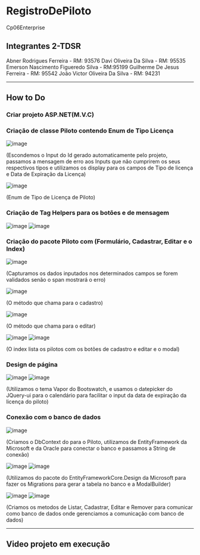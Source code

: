 # RegistroDePiloto
Cp06Enterprise

## Integrantes 2-TDSR
  
  Abner Rodrigues Ferreira - RM: 93576
  Davi Oliveira Da Silva - RM: 95535
  Emerson Nascimento Figueredo Silva - RM:95199
  Guilherme De Jesus Ferreira - RM: 95542
  João Victor Oliveira Da Silva - RM: 94231

---

## How to Do

### Criar projeto ASP.NET(M.V.C)

### Criação de classe Piloto contendo Enum de Tipo Licença
![image](https://github.com/emersonnfs/RegistroDePiloto/assets/101301360/96070d0d-ceee-4636-99e7-3f6bbdc6278b)

  (Escondemos o Input do Id gerado automaticamente pelo projeto, passamos a mensagem de erro aos Inputs que não cumprirem os seus respectivos tipos e utilizamos os display para os campos de Tipo de licença e Data de Expiração da Licença)
  
![image](https://github.com/emersonnfs/RegistroDePiloto/assets/101301360/989cd2ae-f3f9-4a32-ba26-9609123e4ad5)

  (Enum de Tipo de Licença de Piloto)

### Criação de Tag Helpers para os botões e de mensagem
![image](https://github.com/emersonnfs/RegistroDePiloto/assets/101301360/2b147142-3ebf-4c21-baa5-e5b1749aaa46)
![image](https://github.com/emersonnfs/RegistroDePiloto/assets/101301360/463e3cb1-63e0-4889-94ae-705b1a47cc5e)

### Criação do pacote Piloto com (Formulário, Cadastrar, Editar e o Index)
![image](https://github.com/emersonnfs/RegistroDePiloto/assets/101301360/ab6759fa-1930-4d5d-982a-47bda504762d)

  (Capturamos os dados inputados nos determinados campos  se forem validados senão o span mostrará o erro)
  
![image](https://github.com/emersonnfs/RegistroDePiloto/assets/101301360/b23065d3-cb81-46fb-adf7-bdceb2ae52b5)

  (O método que chama para o cadastro)
  
![image](https://github.com/emersonnfs/RegistroDePiloto/assets/101301360/4eb67867-87a8-4e8e-8e3d-76db89c3c66b)

  (O método que chama para o editar)
  
![image](https://github.com/emersonnfs/RegistroDePiloto/assets/101301360/443780ef-3a0c-47ea-b0c1-6ee3e8dee2c5)
![image](https://github.com/emersonnfs/RegistroDePiloto/assets/101301360/4ef54d77-3247-4cc6-9fd4-f45ffceeee57)

  (O index lista os pilotos com os botões de cadastro e editar e o modal)

### Design de página
![image](https://github.com/emersonnfs/RegistroDePiloto/assets/101301360/1ca94f23-be5d-4d4d-86f8-38e597c72a66)
![image](https://github.com/emersonnfs/RegistroDePiloto/assets/101301360/233b9bdb-83b2-467e-85ee-940105d14ac0)

  (Utilizamos o tema Vapor do Bootswatch, e usamos o datepicker do JQuery-ui para o calendário para facilitar o input da data de expiração da licença do piloto)

### Conexão com o banco de dados
![image](https://github.com/emersonnfs/RegistroDePiloto/assets/101301360/e809de45-e76b-4b80-8b6e-e4b1e1e96041)

  (Criamos o DbContext do para o Piloto, utilizamos de EntityFramework da Microsoft e da Oracle para conectar o banco e passamos a String de conexão)
  
![image](https://github.com/emersonnfs/RegistroDePiloto/assets/101301360/52385051-2d84-4fca-a730-8f8d8ab335f9)
![image](https://github.com/emersonnfs/RegistroDePiloto/assets/101301360/55d78d18-8ef3-4c59-aa71-224c62143d60)

  (Utilizamos do pacote do EntityFrameworkCore.Design da Microsoft para fazer os Migrations para gerar a tabela no banco e a ModalBuilder)
  
![image](https://github.com/emersonnfs/RegistroDePiloto/assets/101301360/df83cd3e-8156-4bf5-95f4-4622099f40b5)
![image](https://github.com/emersonnfs/RegistroDePiloto/assets/101301360/6ec1c9d2-2887-48ef-ad2a-20a5a37db08e)

  (Criamos os metodos de Listar, Cadastrar, Editar e Remover para comunicar como banco de dados onde gerenciamos a comunicação com banco de dados)

---

## Video projeto em execução



